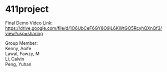 # 411project

Final Demo Video Link:  
https://drive.google.com/file/d/1O6UbCeF6GY8O9jL6KWtGO5RcyhQXnQf3/view?usp=sharing

Group Member:  
Kenny, Aoife  
Lawal, Fawzy, M  
Li, Calvin  
Peng, Yuhan  
